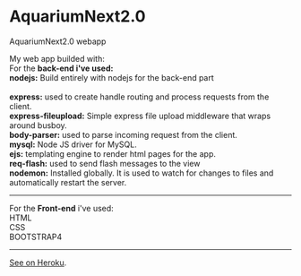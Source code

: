 # AquariumNext2.0
 AquariumNext2.0 webapp

My web app builded with:<br>
    For the <b>back-end i've used:</b> <br>	
    <b>nodejs:</b> Build entirely with nodejs for the back-end part<br>																																																												
    <b>express:</b> used to create handle routing and process requests from the client.<br>
    <b>express-fileupload:</b> Simple express file upload middleware that wraps around busboy.<br>
    <b>body-parser:</b> used to parse incoming request from the client.<br>
    <b>mysql:</b> Node JS driver for MySQL.<br>
    <b>ejs:</b> templating engine to render html pages for the app.<br>
    <b>req-flash:</b> used to send flash messages to the view<br>
    <b>nodemon:</b> Installed globally. It is used to watch for changes to files and automatically restart the server.<br>
    <hr>
    For the <b>Front-end</b> i've used:<br>
    HTML<br>CSS<br>BOOTSTRAP4
    <hr>
    <a href="https://aquariumnext.herokuapp.com/">See on Heroku</a>.
    
